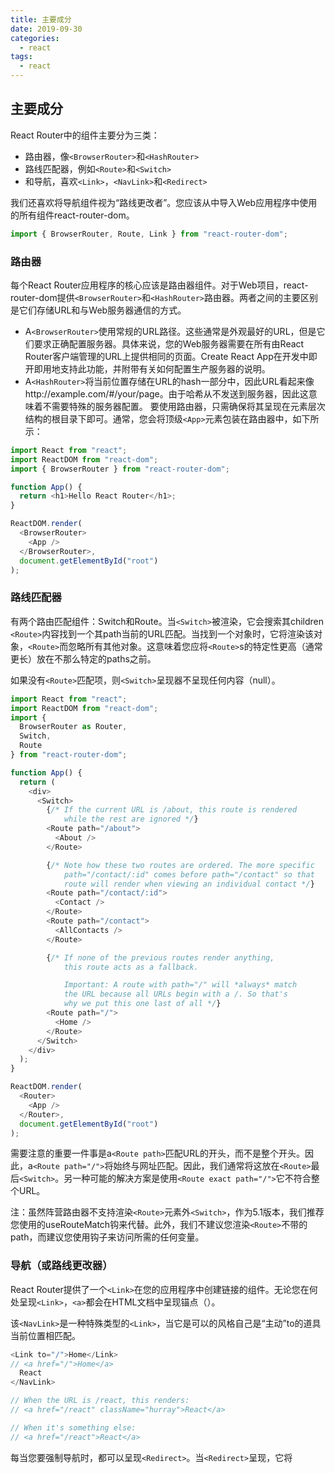 ```yaml
---
title: 主要成分
date: 2019-09-30
categories:
  - react
tags:
  - react
---
```


## 主要成分

React Router中的组件主要分为三类：

- 路由器，像`<BrowserRouter>`和`<HashRouter>`
- 路线匹配器，例如`<Route>`和`<Switch>`
- 和导航，喜欢`<Link>`，`<NavLink>`和`<Redirect>`

我们还喜欢将导航组件视为“路线更改者”。您应该从中导入Web应用程序中使用的所有组件react-router-dom。
```js
import { BrowserRouter, Route, Link } from "react-router-dom";
```
### 路由器

每个React Router应用程序的核心应该是路由器组件。对于Web项目，react-router-dom提供`<BrowserRouter>`和`<HashRouter>`路由器。两者之间的主要区别是它们存储URL和与Web服务器通信的方式。

- A`<BrowserRouter>`使用常规的URL路径。这些通常是外观最好的URL，但是它们要求正确配置服务器。具体来说，您的Web服务器需要在所有由React Router客户端管理的URL上提供相同的页面。Create React App在开发中即开即用地支持此功能，并附带有关如何配置生产服务器的说明。
- A`<HashRouter>`将当前位置存储在URL的hash一部分中，因此URL看起来像http://example.com/#/your/page。由于哈希从不发送到服务器，因此这意味着不需要特殊的服务器配置。
要使用路由器，只需确保将其呈现在元素层次结构的根目录下即可。通常，您会将顶级`<App>`元素包装在路由器中，如下所示：

```js
import React from "react";
import ReactDOM from "react-dom";
import { BrowserRouter } from "react-router-dom";

function App() {
  return <h1>Hello React Router</h1>;
}

ReactDOM.render(
  <BrowserRouter>
    <App />
  </BrowserRouter>,
  document.getElementById("root")
);
```

### 路线匹配器

有两个路由匹配组件：Switch和Route。当`<Switch>`被渲染，它会搜索其children `<Route>`内容找到一个其path当前的URL匹配。当找到一个对象时，它将渲染该对象，`<Route>`而忽略所有其他对象。这意味着您应将`<Route>`s的特定性更高（通常更长）放在不那么特定的paths之前。

如果没有`<Route>`匹配项，则`<Switch>`呈现器不呈现任何内容（null）。
```js
import React from "react";
import ReactDOM from "react-dom";
import {
  BrowserRouter as Router,
  Switch,
  Route
} from "react-router-dom";

function App() {
  return (
    <div>
      <Switch>
        {/* If the current URL is /about, this route is rendered
            while the rest are ignored */}
        <Route path="/about">
          <About />
        </Route>

        {/* Note how these two routes are ordered. The more specific
            path="/contact/:id" comes before path="/contact" so that
            route will render when viewing an individual contact */}
        <Route path="/contact/:id">
          <Contact />
        </Route>
        <Route path="/contact">
          <AllContacts />
        </Route>

        {/* If none of the previous routes render anything,
            this route acts as a fallback.

            Important: A route with path="/" will *always* match
            the URL because all URLs begin with a /. So that's
            why we put this one last of all */}
        <Route path="/">
          <Home />
        </Route>
      </Switch>
    </div>
  );
}

ReactDOM.render(
  <Router>
    <App />
  </Router>,
  document.getElementById("root")
);
```
需要注意的重要一件事是a`<Route path>`匹配URL的开头，而不是整个开头。因此，a`<Route path="/">`将始终与网址匹配。因此，我们通常将这放在`<Route>`最后`<Switch>`。另一种可能的解决方案是使用`<Route exact path="/">`它不符合整个URL。

注：虽然阵营路由器不支持渲染`<Route>`元素外`<Switch>`，作为5.1版本，我们推荐您使用的useRouteMatch钩来代替。此外，我们不建议您渲染`<Route>`不带的path，而建议您使用钩子来访问所需的任何变量。

### 导航（或路线更改器）

React Router提供了一个`<Link>`在您的应用程序中创建链接的组件。无论您在何处呈现`<Link>`，`<a>`都会在HTML文档中呈现锚点（）。

该`<NavLink>`是一种特殊类型的`<Link>`，当它是可以的风格自己是“主动”to的道具当前位置相匹配。

```js
<Link to="/">Home</Link>
// <a href="/">Home</a>
  React
</NavLink>

// When the URL is /react, this renders:
// <a href="/react" className="hurray">React</a>

// When it's something else:
// <a href="/react">React</a>
```
每当您要强制导航时，都可以呈现`<Redirect>`。当`<Redirect>`呈现，它将